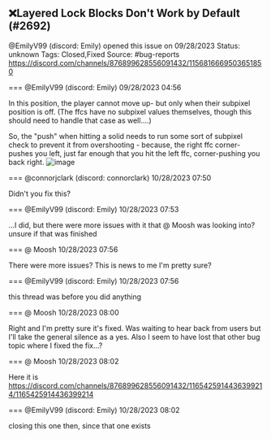 ## ❌Layered Lock Blocks Don't Work by Default (#2692)
@EmilyV99 (discord: Emily) opened this issue on 09/28/2023
Status: unknown
Tags: Closed,Fixed
Source: #bug-reports https://discord.com/channels/876899628556091432/1156816669503651850


=== @EmilyV99 (discord: Emily) 09/28/2023 04:56

In this position, the player cannot move up- but only when their subpixel position is off. (The ffcs have no subpixel values themselves, though this should need to handle that case as well....)

So, the "push" when hitting a solid needs to run some sort of subpixel check to prevent it from overshooting - because, the right ffc corner-pushes you left, just far enough that you hit the left ffc, corner-pushing you back right.
![image](https://cdn.discordapp.com/attachments/1156816669503651850/1156816669721759794/image.png?ex=65e948fa&is=65d6d3fa&hm=92fd963a3a7fe07d2f7805f6ede8932cf46896ffb53ef3afe99b47656c3109a7&)

=== @connorjclark (discord: connorclark) 10/28/2023 07:50

Didn't you fix this?

=== @EmilyV99 (discord: Emily) 10/28/2023 07:53

...I did, but there were more issues with it that @ Moosh was looking into? unsure if that was finished

=== @ Moosh 10/28/2023 07:56

There were more issues? This is news to me I'm pretty sure?

=== @EmilyV99 (discord: Emily) 10/28/2023 07:56

this thread was before you did anything

=== @ Moosh 10/28/2023 08:00

Right and I'm pretty sure it's fixed. Was waiting to hear back from users but I'll take the general silence as a yes. Also I seem to have lost that other bug topic where I fixed the fix...?

=== @ Moosh 10/28/2023 08:02

Here it is https://discord.com/channels/876899628556091432/1165425914436399214/1165425914436399214

=== @EmilyV99 (discord: Emily) 10/28/2023 08:02

closing this one then, since that one exists
